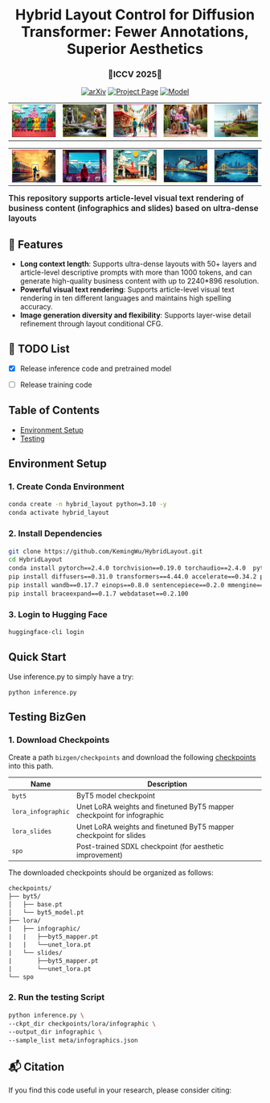 <h1 align="center">Hybrid Layout Control for Diffusion Transformer: Fewer Annotations, Superior Aesthetics</h1>
<h3 align="center">🌟ICCV 2025🌟</h3>
<p align="center">
  <a href="https://arxiv.org/abs/2503.20672"><img src='https://img.shields.io/badge/arXiv-Paper-red?logo=arxiv&logoColor=white' alt='arXiv'></a>
  <a href='https://hybrid-layout-msra.github.io/'><img src='https://img.shields.io/badge/Project_Page-Website-green?logo=googlechrome&logoColor=white' alt='Project Page'></a>
  <a href='https://huggingface.co/wukeming11/HybridLayout'><img src='https://img.shields.io/badge/Model-Huggingface-yellow?logo=huggingface&logoColor=yellow' alt='Model'></a>

<table>
  <tr>
    <td><img src="assets\instance_diff_example.jpg" alt="gif5" width="150"></td>
    <td><img src="assets\dog_ours.jpg" alt="gif5" width="150"></td>
    <td><img src="assets\sa_11143675_style7.jpg" alt="gif1" width="150"></td>
    <td><img src="assets\sa_11143664_style2.jpg" alt="gif2" width="150"></td>
    <td><img src="assets\sa_11143662_style2.jpg" width="150"></td>
  </tr>
</table>

<table>
  <tr>
     <td><img src="assets\sa_11143631_style6.jpg" alt="gif4" width="150"></td>
    <td><img src="assets\sa_11143576_style4.jpg" alt="gif1" width="150"></td>
    <td><img src="assets\sa_11143554_style7.jpg" alt="gif2" width="150"></td>
    <td><img src="assets\sa_11143536_style8.jpg" alt="gif3" width="150"></td>
    <td><img src="assets\sa_11143524_style7.jpg" alt="gif4" width="150"></td>
  </tr>
</table>

<span style="font-size: 16px; font-weight: 600;">This repository supports article-level visual text rendering of business content (infographics and slides) based on ultra-dense layouts

<!-- Features -->
## 🌟 Features
- **Long context length**: Supports ultra-dense layouts with 50+ layers and article-level descriptive prompts with more than 1000 tokens, and can generate high-quality business content with up to 2240*896 resolution.
- **Powerful visual text rendering**: Supports article-level visual text rendering in ten different languages and maintains high spelling accuracy.
- **Image generation diversity and flexibility**: Supports layer-wise detail refinement through layout conditional CFG.


<!-- TODO List -->
## 🚧 TODO List
- [x] Release inference code and pretrained model
- [ ] Release training code


## Table of Contents
- [Environment Setup](#environment-setup)
- [Testing](#testing-bizgen)

## Environment Setup

### 1. Create Conda Environment
```bash
conda create -n hybrid_layout python=3.10 -y
conda activate hybrid_layout
```

### 2. Install Dependencies 
```bash
git clone https://github.com/KemingWu/HybridLayout.git
cd HybridLayout
conda install pytorch==2.4.0 torchvision==0.19.0 torchaudio==2.4.0  pytorch-cuda=11.8 -c pytorch -c nvidia -y
pip install diffusers==0.31.0 transformers==4.44.0 accelerate==0.34.2 peft==0.12.0 datasets==2.20.0 prodigyopt
pip install wandb==0.17.7 einops==0.8.0 sentencepiece==0.2.0 mmengine==0.10.4
pip install braceexpand==0.1.7 webdataset==0.2.100
```

### 3. Login to Hugging Face
```bash
huggingface-cli login
```

## Quick Start
Use inference.py to simply have a try:
```
python inference.py
```

## Testing BizGen

### 1. Download Checkpoints

Create a path `bizgen/checkpoints` and download the following [checkpoints](https://huggingface.co/PYY2001/BizGen) into this path.

| Name | Description|
|----------|-------------|
| `byt5` | ByT5 model checkpoint |
| `lora_infographic` | Unet LoRA weights and finetuned ByT5 mapper checkpoint for infographic |
| `lora_slides` | Unet LoRA weights and finetuned ByT5 mapper checkpoint for slides |
| `spo` | Post-trained SDXL checkpoint (for aesthetic improvement) |

The downloaded checkpoints should be organized as follows:
```
checkpoints/
├── byt5/
│   ├── base.pt
│   └── byt5_model.pt
├── lora/
|   ├── infographic/
|   |   ├──byt5_mapper.pt
|   |   └──unet_lora.pt
|   └── slides/
|       ├──byt5_mapper.pt
|       └──unet_lora.pt
└── spo
```

### 2. Run the testing Script
```bash
python inference.py \
--ckpt_dir checkpoints/lora/infographic \
--output_dir infographic \
--sample_list meta/infographics.json 
```


## :mailbox_with_mail: Citation
If you find this code useful in your research, please consider citing:

```

```
